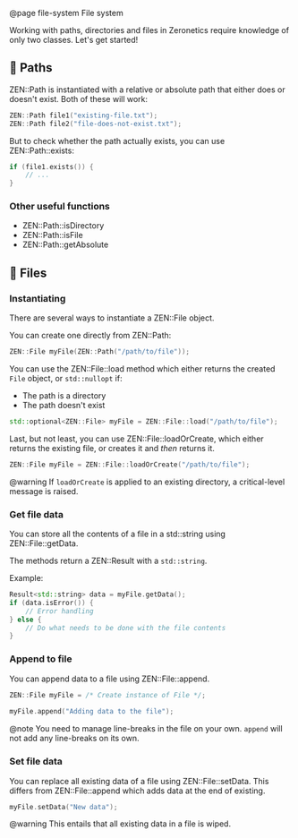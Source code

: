 @page file-system File system

Working with paths, directories and files in Zeronetics require
knowledge of only two classes. Let's get started!

## 📂 Paths

ZEN::Path is instantiated with a relative or absolute path that
either does or doesn't exist. Both of these will work:

````cpp
ZEN::Path file1("existing-file.txt");
ZEN::Path file2("file-does-not-exist.txt");
````

But to check whether the path actually exists, you can use ZEN::Path::exists:

`````cpp
if (file1.exists()) {
    // ...
}
`````

### Other useful functions

- ZEN::Path::isDirectory
- ZEN::Path::isFile
- ZEN::Path::getAbsolute

## 📄 Files

### Instantiating

There are several ways to instantiate a ZEN::File object.

You can create one directly from ZEN::Path:

````cpp
ZEN::File myFile(ZEN::Path("/path/to/file"));
````

You can use the ZEN::File::load method which either returns
the created ``File`` object, or ``std::nullopt`` if:

- The path is a directory
- The path doesn't exist

````cpp
std::optional<ZEN::File> myFile = ZEN::File::load("/path/to/file");
````

Last, but not least, you can use ZEN::File::loadOrCreate, which
either returns the existing file, or creates it and _then_ returns it.

````cpp
ZEN::File myFile = ZEN::File::loadOrCreate("/path/to/file");
````

@warning If ``loadOrCreate`` is applied to an existing directory,
a critical-level message is raised.

### Get file data

You can store all the contents of a file in a std::string using
ZEN::File::getData.

The methods return a ZEN::Result with a ``std::string``.

Example:

````cpp
Result<std::string> data = myFile.getData();
if (data.isError()) {
    // Error handling
} else {
    // Do what needs to be done with the file contents
}
````

### Append to file

You can append data to a file using ZEN::File::append.

````cpp
ZEN::File myFile = /* Create instance of File */;
        
myFile.append("Adding data to the file");
````

@note You need to manage line-breaks in the file on your own.
``append`` will not add any line-breaks on its own.

### Set file data

You can replace all existing data of a file using ZEN::File::setData.
This differs from ZEN::File::append which adds data at the end
of existing.

````cpp
myFile.setData("New data");
````

@warning This entails that all existing data in a file is wiped.
